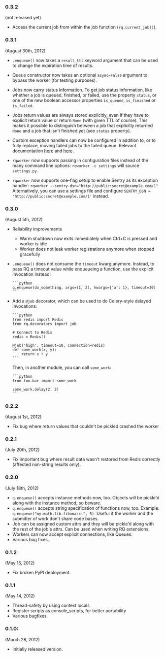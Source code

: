 ### 0.3.2
(not released yet)

- Access the current job from within the job function (`rq.current_job()`).


### 0.3.1
(August 30th, 2012)

- `.enqueue()` now takes a `result_ttl` keyword argument that can be used to
  change the expiration time of results.

- Queue constructor now takes an optional `async=False` argument to bypass the
  worker (for testing purposes).

- Jobs now carry status information.  To get job status information, like
  whether a job is queued, finished, or failed, use the property `status`, or
  one of the new boolean accessor properties `is_queued`, `is_finished` or
  `is_failed`.

- Jobs return values are always stored explicitly, even if they have to
  explicit return value or return `None` (with given TTL of course).  This
  makes it possible to distinguish between a job that explicitly returned
  `None` and a job that isn't finished yet (see `status` property).

- Custom exception handlers can now be configured in addition to, or to fully
  replace, moving failed jobs to the failed queue.  Relevant documentation
  [here](http://python-rq.org/docs/exceptions/) and
  [here](http://python-rq.org/patterns/sentry/).

- `rqworker` now supports passing in configuration files instead of the
  many command line options: `rqworker -c settings` will source
  `settings.py`.

- `rqworker` now supports one-flag setup to enable Sentry as its exception
  handler: `rqworker --sentry-dsn="http://public:secret@example.com/1"`
  Alternatively, you can use a settings file and configure `SENTRY_DSN
  = 'http://public:secret@example.com/1'` instead.


### 0.3.0
(August 5th, 2012)

- Reliability improvements

    - Warm shutdown now exits immediately when Ctrl+C is pressed and worker is idle
    - Worker does not leak worker registrations anymore when stopped gracefully

- `.enqueue()` does not consume the `timeout` kwarg anymore.  Instead, to pass
  RQ a timeout value while enqueueing a function, use the explicit invocation
  instead:

      ```python
      q.enqueue(do_something, args=(1, 2), kwargs={'a': 1}, timeout=30)
      ```

- Add a `@job` decorator, which can be used to do Celery-style delayed
  invocations:

      ```python
      from redis import Redis
      from rq.decorators import job

      # Connect to Redis
      redis = Redis()

      @job('high', timeout=10, connection=redis)
      def some_work(x, y):
          return x + y
      ```

  Then, in another module, you can call `some_work`:

      ```python
      from foo.bar import some_work

      some_work.delay(2, 3)
      ```


### 0.2.2
(August 1st, 2012)

- Fix bug where return values that couldn't be pickled crashed the worker


### 0.2.1
(July 20th, 2012)

- Fix important bug where result data wasn't restored from Redis correctly
  (affected non-string results only).


### 0.2.0
(July 18th, 2012)

- `q.enqueue()` accepts instance methods now, too.  Objects will be pickle'd
  along with the instance method, so beware.
- `q.enqueue()` accepts string specification of functions now, too.  Example:
  `q.enqueue("my.math.lib.fibonacci", 5)`.  Useful if the worker and the
  submitter of work don't share code bases.
- Job can be assigned custom attrs and they will be pickle'd along with the
  rest of the job's attrs.  Can be used when writing RQ extensions.
- Workers can now accept explicit connections, like Queues.
- Various bug fixes.


### 0.1.2
(May 15, 2012)

- Fix broken PyPI deployment.


### 0.1.1
(May 14, 2012)

- Thread-safety by using context locals
- Register scripts as console_scripts, for better portability
- Various bugfixes.


### 0.1.0:
(March 28, 2012)

- Initially released version.
